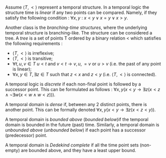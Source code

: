 Assume $\langle T, < \rangle$ represent  a temporal structure. In a temporal logic the structure time is *linear* if any two points can be compared.  Namely, if they satisfy the following condition : $\forall x, y \ : \ x < y \lor x=y \lor x>y$.

Another class is the *branching-time structures*, where the underlying temporal structure is branching-like. The structure can be considered a tree. A *tree* is a set of points T ordered by a binary relation < which satisfies the following requirements :
- $\langle T, < \rangle$ is irreflexive;
- $\langle T, < \rangle$ is transitive;
- $\forall t, u, v \in T \ u< t$ and $v < t \rightarrow v, u, = v$ or $u>v$ (i.e. the past of any point is linear);
- $\forall x, y \in T, \exists z \in T$ such that $z < x$ and $z < y$ (i.e. $\langle T, < \rangle$ is connected).

A temporal logic  is *discrete* if each non-final point is followed by a successor point. This can be formulated as follows : $\forall x, y(x<y \rightarrow \exists z (x < z \land \neg\exists w(x<w \land w<z)))$.

A temporal domain is *dense* if, between any 2 distinct points, there is another point. This can be formally denoted $\forall x, y(x<y \rightarrow \exists z(x < z < y))$.

A temporal domain is *bounded above* (*bounded below*)if the temporal domain is bounded in the future (past) time. Similarly, a temporal domain is *unbounded above* (*unbounded below*) if each point has a successor (predecessor) point.

A temporal domain is *Dedekind complete* if all the time point sets (non-empty) are bounded above, and they have a least upper bound.
